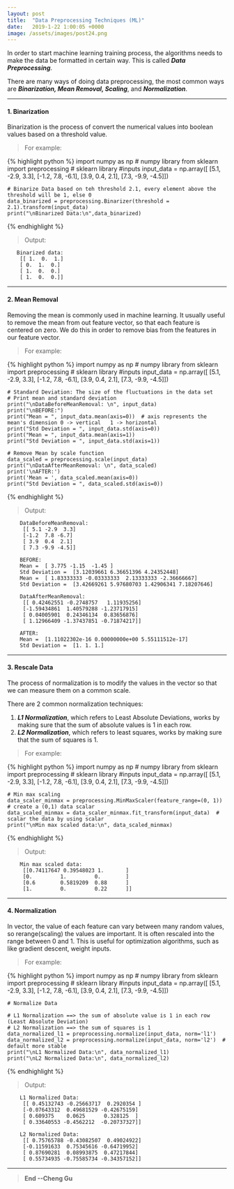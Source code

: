 ```yaml
---
layout: post
title:  "Data Preprocessing Techniques (ML)"
date:   2019-1-22 1:00:05 +0000
image: /assets/images/post24.png
---
```


In order to start machine learning training process, the algorithms needs to make the data be formatted in certain way. This is called ***Data Preprocessing***.

There are many ways of doing data preprocessing, the most common ways are ***Binarization, Mean Removal, Scaling***, and ***Normalization***.


---
#### 1. Binarization

Binarization is the process of convert the numerical values into boolean values based on a threshold value. 

>For example:

{% highlight python %} 
    import numpy as np  # numpy library
    from sklearn import preprocessing  # sklearn library
   	#inputs
    input_data = np.array([
        [5.1, -2.9, 3.3],
        [-1.2, 7.8, -6.1],
        [3.9, 0.4, 2.1],
        [7.3, -9.9, -4.5]])
        
    # Binarize Data based on teh threshold 2.1, every element above the threshold will be 1, else 0
    data_binarized = preprocessing.Binarizer(threshold = 2.1).transform(input_data)
    print("\nBinarized Data:\n",data_binarized)
{% endhighlight %}

> Output:

```
   Binarized data:
    [[ 1.  0.  1.]
    [ 0.  1.  0.]
    [ 1.  0.  0.]
    [ 1.  0.  0.]]
```

---
#### 2. Mean Removal

Removing the mean is commonly used in machine learning. It usually useful to remove the mean from out feature vector, so that each feature is centered on zero. We do this in order to remove bias from the features in our feature vector.

>For example:

{% highlight python %} 
    import numpy as np  # numpy library
    from sklearn import preprocessing  # sklearn library
   	#inputs
    input_data = np.array([
        [5.1, -2.9, 3.3],
        [-1.2, 7.8, -6.1],
        [3.9, 0.4, 2.1],
        [7.3, -9.9, -4.5]])
        
    # Standard Deviation: The size of the fluctuations in the data set
    # Print mean and standard deviation
    print("\nDataBeforeMeanRemoval: \n", input_data)
    print("\nBEFORE:")
    print("Mean = ", input_data.mean(axis=0))  # axis represents the mean's dimension 0 -> vertical   1 -> horizontal
    print("Std Deviation = ", input_data.std(axis=0))
    print("Mean = ", input_data.mean(axis=1))
    print("Std Deviation = ", input_data.std(axis=1))

    # Remove Mean by scale function
    data_scaled = preprocessing.scale(input_data)
    print("\nDataAfterMeanRemoval: \n", data_scaled)
    print('\nAFTER:')
    print('Mean = ', data_scaled.mean(axis=0))
    print("Std Deviation = ", data_scaled.std(axis=0))
{% endhighlight %}

> Output:

```
    DataBeforeMeanRemoval: 
     [[ 5.1 -2.9  3.3]
     [-1.2  7.8 -6.7]
     [ 3.9  0.4  2.1]
     [ 7.3 -9.9 -4.5]]

    BEFORE:
    Mean =  [ 3.775 -1.15  -1.45 ]
    Std Deviation =  [3.12039661 6.36651396 4.24352448]
    Mean =  [ 1.83333333 -0.03333333  2.13333333 -2.36666667]
    Std Deviation =  [3.42669261 5.97680703 1.42906341 7.18207646]

    DataAfterMeanRemoval: 
     [[ 0.42462551 -0.2748757   1.11935256]
     [-1.59434861  1.40579288 -1.23717915]
     [ 0.04005901  0.24346134  0.83656876]
     [ 1.12966409 -1.37437851 -0.71874217]]

    AFTER:
    Mean =  [1.11022302e-16 0.00000000e+00 5.55111512e-17]
    Std Deviation =  [1. 1. 1.]
```


---
#### 3. Rescale Data

The process of normalization is to modify the values in the vector so that we can measure them on a common scale. 

There are 2 common normalization techniques:
1. ***L1 Normalization***, which refers to Least Absolute Deviations, works by making sure that the sum of absolute values is 1 in each row. 
2. ***L2 Normalization***, which refers to least squares, works by making sure that the sum of squares is 1.

>For example:

{% highlight python %} 
    import numpy as np  # numpy library
    from sklearn import preprocessing  # sklearn library
   	#inputs
    input_data = np.array([
        [5.1, -2.9, 3.3],
        [-1.2, 7.8, -6.1],
        [3.9, 0.4, 2.1],
        [7.3, -9.9, -4.5]])
        
    # Min max scaling
    data_scaler_minmax = preprocessing.MinMaxScaler(feature_range=(0, 1))  # create a (0,1) data scalar
    data_scaled_minmax = data_scaler_minmax.fit_transform(input_data)  # scalar the data by using scalar
    print("\nMin max scaled data:\n", data_scaled_minmax)
{% endhighlight %}

> Output:

```
    Min max scaled data:
     [[0.74117647 0.39548023 1.       ]
     [0.         1.         0.        ]
     [0.6        0.5819209  0.88      ]
     [1.         0.         0.22      ]]
```
---
#### 4. Normalization

In vector, the value of each feature can vary between many random values, so rerange(scaling) the values are important.
It is often rescaled into the range between 0 and 1. This is useful for optimization algorithms, such as like gradient descent, weight inputs.
>For example:

{% highlight python %} 
    import numpy as np  # numpy library
    from sklearn import preprocessing  # sklearn library
   	#inputs
    input_data = np.array([
        [5.1, -2.9, 3.3],
        [-1.2, 7.8, -6.1],
        [3.9, 0.4, 2.1],
        [7.3, -9.9, -4.5]])
        
    # Normalize Data

    # L1 Normalization ==> the sum of absolute value is 1 in each row (Least Absolute Deviation)
    # L2 Normalization ==> the sum of squares is 1
    data_normalized_l1 = preprocessing.normalize(input_data, norm='l1')
    data_normalized_l2 = preprocessing.normalize(input_data, norm='l2')  # default more stable
    print("\nL1 Normalized Data:\n", data_normalized_l1)
    print("\nL2 Normalized Data:\n", data_normalized_l2)
{% endhighlight %}

> Output:

```
    L1 Normalized Data:
     [[ 0.45132743 -0.25663717  0.2920354 ]
     [-0.07643312  0.49681529 -0.42675159]
     [ 0.609375    0.0625      0.328125  ]
     [ 0.33640553 -0.4562212  -0.20737327]]

    L2 Normalized Data:
     [[ 0.75765788 -0.43082507  0.49024922]
     [-0.11591633  0.75345616 -0.64719952]
     [ 0.87690281  0.08993875  0.47217844]
     [ 0.55734935 -0.75585734 -0.34357152]]
```



---

>**End --Cheng Gu**

